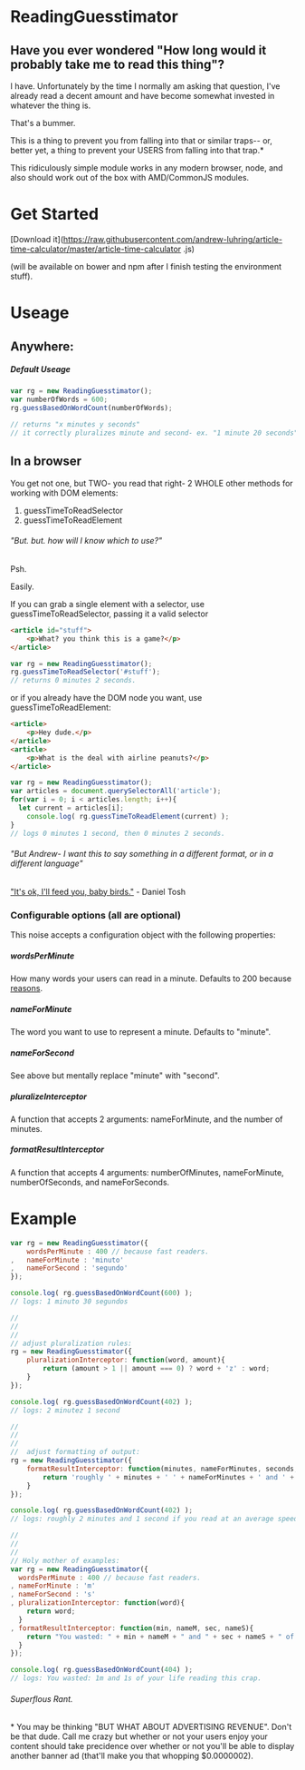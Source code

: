 # ReadingGuesstimator

## Have you ever wondered "How long would it probably take me to read this thing"?

I have. Unfortunately by the time I normally am asking that question, I've already read a decent amount and have
become somewhat invested in whatever the thing is.

That's a bummer.

This is a thing to prevent you from falling into that or similar traps-- or, better yet, a thing to prevent your USERS
from falling into that trap.\*

This ridiculously simple module works in any modern browser, node, and also should work out of the box with
AMD/CommonJS modules.


# Get Started

[Download it](https://raw.githubusercontent.com/andrew-luhring/article-time-calculator/master/article-time-calculator
.js)

(will be available on bower and npm after I finish testing the environment stuff).


# Useage

## Anywhere:

##### Default Useage
```js
var rg = new ReadingGuesstimator();
var numberOfWords = 600;
rg.guessBasedOnWordCount(numberOfWords);

// returns "x minutes y seconds"
// it correctly pluralizes minute and second- ex. "1 minute 20 seconds" or "1 minute 1 second"
```


## In a browser
You get not one, but TWO- you read that right- 2 WHOLE other methods for working with DOM elements:

1. guessTimeToReadSelector
2. guessTimeToReadElement

###### "But. but. how will I know which to use?"

Psh.

Easily.

If you can grab a single element with a selector, use guessTimeToReadSelector, passing it a valid selector

```html
<article id="stuff">
	<p>What? you think this is a game?</p>
</article>
```
```js
var rg = new ReadingGuesstimator();
rg.guessTimeToReadSelector('#stuff');
// returns 0 minutes 2 seconds.
```

or if you already have the DOM node you want, use guessTimeToReadElement:
```html
<article>
	<p>Hey dude.</p>
</article>
<article>
	<p>What is the deal with airline peanuts?</p>
</article>
```
```js
var rg = new ReadingGuesstimator();
var articles = document.querySelectorAll('article');
for(var i = 0; i < articles.length; i++){
  let current = articles[i];
	console.log( rg.guessTimeToReadElement(current) );
}
// logs 0 minutes 1 second, then 0 minutes 2 seconds.

```


###### "But Andrew- I want this to say something in a different format, or in a different language"
["It's ok, I'll feed you, baby birds."](https://youtu.be/wyZGzi4B468?t=3s) - Daniel Tosh

### Configurable options (all are optional)

This noise accepts a configuration object with the following properties:

##### wordsPerMinute
How many words your users can read in a minute.
Defaults to 200 because [reasons](https://www.google.com/search?num=100&q=average+reading+speed).


##### nameForMinute
The word you want to use to represent a minute.
Defaults to "minute".


##### nameForSecond
See above but mentally replace "minute" with "second".


##### pluralizeInterceptor
A function that accepts 2 arguments: nameForMinute, and the number of minutes.


##### formatResultInterceptor
A function that accepts 4 arguments: numberOfMinutes, nameForMinute, numberOfSeconds, and nameForSeconds.





# Example

```js
var rg = new ReadingGuesstimator({
	wordsPerMinute : 400 // because fast readers.
,	nameForMinute : 'minuto'
,	nameForSecond : 'segundo'
});

console.log( rg.guessBasedOnWordCount(600) );
// logs: 1 minuto 30 segundos

//
//
//
// adjust pluralization rules:
rg = new ReadingGuesstimator({
	pluralizationInterceptor: function(word, amount){
		return (amount > 1 || amount === 0) ? word + 'z' : word;
	}
});

console.log( rg.guessBasedOnWordCount(402) );
// logs: 2 minutez 1 second

//
//
//
//  adjust formatting of output:
rg = new ReadingGuesstimator({
	formatResultInterceptor: function(minutes, nameForMinutes, seconds, nameForSeconds ){
		return 'roughly ' + minutes + ' ' + nameForMinutes + ' and ' + seconds + ' ' + nameForSeconds + " if you read at an average speed." ;
	}
});

console.log( rg.guessBasedOnWordCount(402) );
// logs: roughly 2 minutes and 1 second if you read at an average speed.

//
//
//
// Holy mother of examples:
var rg = new ReadingGuesstimator({
  wordsPerMinute : 400 // because fast readers.
, nameForMinute : 'm'
, nameForSecond : 's'
, pluralizationInterceptor: function(word){
    return word;
  }
, formatResultInterceptor: function(min, nameM, sec, nameS){
    return "You wasted: " + min + nameM + " and " + sec + nameS + " of your life reading this crap."
  }
});

console.log( rg.guessBasedOnWordCount(404) );
// logs: You wasted: 1m and 1s of your life reading this crap.
```




###### Superflous Rant.
\* You may be thinking "BUT WHAT ABOUT ADVERTISING REVENUE". Don't be that dude. Call me crazy but whether or not your users enjoy your content should take precidence over whether or not you'll be able to display another banner ad (that'll make you that whopping $0.0000002).
